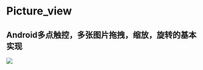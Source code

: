 # Picture_view
## Android多点触控，多张图片拖拽，缩放，旋转的基本实现
![](https://github.com/RoseZy/Picture_view/raw/master/xiaoguo/GIF.gif)  
